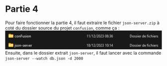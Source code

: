 # Partie 4
Pour faire fonctionner la partie 4, il faut extraire le fichier `json-server.zip` à coté du dossier source du projet `confusion`, comme ça :
![Alt text](image.png)
Ensuite, dans le dossier extrait `json-server`, il faut lancer avec la commande `json-server --watch db.json -d 2000`